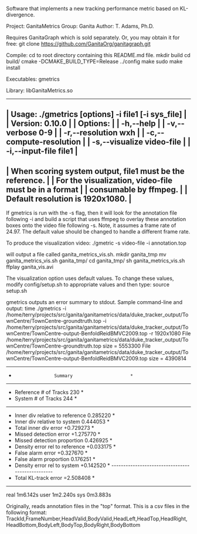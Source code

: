 Software that implements a new tracking performance metric based on KL-divergence. 

Project: GanitaMetrics Group: Ganita Author: T. Adams, Ph.D.

Requires GanitaGraph which is sold separately. Or, you may obtain it for free: git clone https://github.com/GanitaOrg/ganitagraph.git

Compile: cd to root directory containing this README.md file. 
mkdir build 
cd build/ 
cmake -DCMAKE_BUILD_TYPE=Release ../config 
make 
sudo make install

Executables: gmetrics

Library: libGanitaMetrics.so

------------------------------------------------------------
| Usage: ./gmetrics [options] -i file1 [-i sys_file]       |
| Version: 0.10.0                                          |
| Options:                                                 |
| -h,--help                                                |
| -v,--verbose               0-9                           |
| -r,--resolution            wxh                           |
| -c,--compute-resolution                                  |
| -s,--visualize             video-file                    |
| -i,--input-file            file1                         |
------------------------------------------------------------
| When scoring system output, file1 must be the reference. |
| For the visualization, video-file must be in a format    |
| consumable by ffmpeg.                                    |
| Default resolution is 1920x1080.                         |
------------------------------------------------------------

If gmetrics is run with the -s flag, then it will look 
for the annotation file following -i and build a script 
that uses ffmpeg to overlay these annotation boxes 
onto the video file following -s. 
Note, it assumes a frame rate of 24.97. 
The default value should be changed to handle a different 
frame rate. 

To produce the visualization video:
./gmetric -s video-file -i annotation.top 

will output a file called ganita_metrics_vis.sh. 
mkdir ganita_tmp
mv ganita_metrics_vis.sh ganita_tmp/
cd ganita_tmp/
sh ganita_metrics_vis.sh
ffplay ganita_vis.avi

The visualization option uses default values. 
To change these values, modify config/setup.sh 
to appropriate values and then type:
source setup.sh

gmetrics outputs an error summary to stdout. 
Sample command-line and output:
time ./gmetrics -i /home/terry/projects/src/ganita/ganitametrics/data/duke_tracker_output/TownCentre/TownCentre-groundtruth.top -i /home/terry/projects/src/ganita/ganitametrics/data/duke_tracker_output/TownCentre/TownCentre-output-BenfoldReidBMVC2009.top -r 1920x1080
File /home/terry/projects/src/ganita/ganitametrics/data/duke_tracker_output/TownCentre/TownCentre-groundtruth.top size = 5553300
File /home/terry/projects/src/ganita/ganitametrics/data/duke_tracker_output/TownCentre/TownCentre-output-BenfoldReidBMVC2009.top size = 4390814
***************************************************
*                    Summary                      *
***************************************************
* Reference # of Tracks   230                     *
* System    # of Tracks   244                     *
***************************************************
* Inner div relative to reference 	 0.285220 *
* Inner div relative to system    	 0.444053 *
* Total inner div error           	+0.729273 *
* Missed detection error          	+1.275770 *
* Missed detection proportion     	 0.426925 *
* Density error rel to reference  	+0.033175 *
* False alarm error               	+0.327670 *
* False alarm proportion          	 0.176251 *
* Density error rel to system     	+0.142520 *
*-------------------------------------------------*
* Total KL-track error            	=2.508408 *
***************************************************

real	1m6.142s
user	1m2.240s
sys	0m3.883s


Originally, reads annotation files in the "top" format.  This is a csv files in the following format:
TrackId,FrameNumber,HeadValid,BodyValid,HeadLeft,HeadTop,HeadRight,HeadBottom,BodyLeft,BodyTop,BodyRight,BodyBottom

